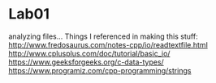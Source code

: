 # Lab01
analyzing files...
Things I referenced in making this stuff:
http://www.fredosaurus.com/notes-cpp/io/readtextfile.html
http://www.cplusplus.com/doc/tutorial/basic_io/
https://www.geeksforgeeks.org/c-data-types/
https://www.programiz.com/cpp-programming/strings
